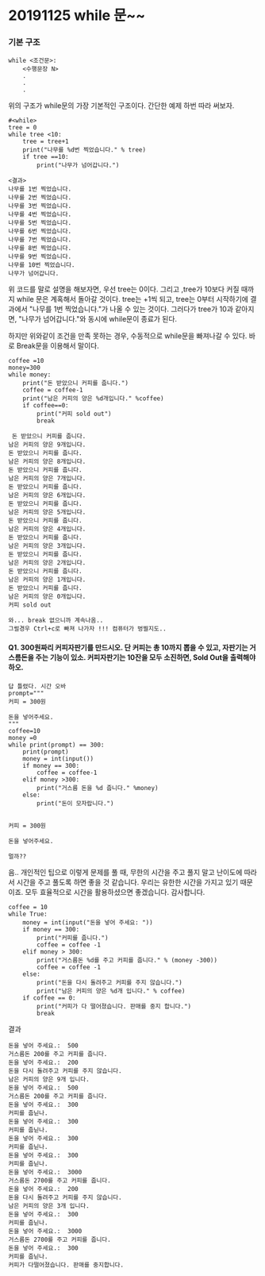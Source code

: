 # 20191125 while 문~~



### 기본 구조



```
while <조건문>:
	<수행문장 N>
	.
	.
	.
```



위의 구조가 while문의 가장 기본적인 구조이다.  간단한 예제 하번 따라 써보자.



```
#<while>
tree = 0
while tree <10:
    tree = tree+1
    print("나무를 %d번 찍었습니다." % tree)
    if tree ==10:
        print("나무가 넘어갑니다.")
        
<결과>
나무를 1번 찍었습니다.
나무를 2번 찍었습니다.
나무를 3번 찍었습니다.
나무를 4번 찍었습니다.
나무를 5번 찍었습니다.
나무를 6번 찍었습니다.
나무를 7번 찍었습니다.
나무를 8번 찍었습니다.
나무를 9번 찍었습니다.
나무를 10번 찍었습니다.
나무가 넘어갑니다.

```



위 코드를 말로 설명을 해보자면, 우선  tree는 0이다. 그리고 ,tree가 10보다 커질 때까지 while 문은 계혹해서 돌아갈 것이다. tree는 +1씩 되고, tree는 0부터 시작하기에 결과에서 "나무를 1번 찍었습니다."가 나올 수 있는 것이다. 그러다가 tree가 10과 같아지면,  "나무가 넘어갑니다."와 동시에 while문이 종료가 된다.



하지만 위와같이 조건을 만족 못하는 경우, 수동적으로 while문을 빠져나갈 수 있다. 바로 Break문을 이용해서 말이다.



```
coffee =10
money=300
while money:
    print("돈 받았으니 커피를 줍니다.")
    coffee = coffee-1
    print("남은 커피의 양은 %d개입니다." %coffee)
    if coffee==0:
        print("커피 sold out")
        break
        
 돈 받았으니 커피를 줍니다.
남은 커피의 양은 9개입니다.
돈 받았으니 커피를 줍니다.
남은 커피의 양은 8개입니다.
돈 받았으니 커피를 줍니다.
남은 커피의 양은 7개입니다.
돈 받았으니 커피를 줍니다.
남은 커피의 양은 6개입니다.
돈 받았으니 커피를 줍니다.
남은 커피의 양은 5개입니다.
돈 받았으니 커피를 줍니다.
남은 커피의 양은 4개입니다.
돈 받았으니 커피를 줍니다.
남은 커피의 양은 3개입니다.
돈 받았으니 커피를 줍니다.
남은 커피의 양은 2개입니다.
돈 받았으니 커피를 줍니다.
남은 커피의 양은 1개입니다.
돈 받았으니 커피를 줍니다.
남은 커피의 양은 0개입니다.
커피 sold out

와... break 없으니까 계속나옴..
그럴경우 Ctrl+c로 빠져 나가자 !!! 컴퓨터가 벙찔지도..
```



#### Q1. 300원짜리 커피자판기를 만드시오. 단 커피는 총 10까지 뽑을 수 있고, 자판기는 거스름돈을 주는 기능이 있소. 커피자판기는 10잔을 모두 소진하면, Sold Out을 출력해야하오.



```
답 틀렸다. 시간 오바 
prompt="""
커피 = 300원

돈을 넣어주세요.
"""
coffee=10
money =0
while print(prompt) == 300:
    print(prompt)
    money = int(input())
    if money == 300:
        coffee = coffee-1
    elif money >300:
        print("거스름 돈을 %d 줍니다." %money)
    else:
        print("돈이 모자랍니다.")
    
    
커피 = 300원    

돈을 넣어주세요.

멀까??

```



음.. 개인적인 팁으로 이렇게 문제를 풀 때, 무한의 시간을 주고 풀지 말고 난이도에 따라서 시간을 주고 풀도록 하면 좋을 것 같습니다. 우리는 유한한 시간을 가지고 있기 때문이죠. 모두 효율적으로 시간을 활용하셨으면 좋겠습니다. 감사합니다.



```
coffee = 10
while True:
    money = int(input("돈을 넣어 주세요: "))
    if money == 300:
        print("커피를 줍니다.")
        coffee = coffee -1
    elif money > 300:
        print("거스름돈 %d를 주고 커피를 줍니다." % (money -300))
        coffee = coffee -1
    else:
        print("돈을 다시 돌려주고 커피를 주지 않습니다.")
        print("남은 커피의 양은 %d개 입니다." % coffee)
    if coffee == 0:
        print("커피가 다 떨어졌습니다. 판매를 중지 합니다.")
        break
```



결과

```
돈을 넣어 주세요.:  500
거스름돈 200를 주고 커피를 줍니다.
돈을 넣어 주세요.:  200
돈을 다시 돌려주고 커피를 주지 않습니다.
남은 커피의 양은 9개 입니다.
돈을 넣어 주세요.:  500
거스름돈 200를 주고 커피를 줍니다.
돈을 넣어 주세요.:  300
커피를 줍닏나.
돈을 넣어 주세요.:  300
커피를 줍닏나.
돈을 넣어 주세요.:  300
커피를 줍닏나.
돈을 넣어 주세요.:  300
커피를 줍닏나.
돈을 넣어 주세요.:  3000
거스름돈 2700를 주고 커피를 줍니다.
돈을 넣어 주세요.:  200
돈을 다시 돌려주고 커피를 주지 않습니다.
남은 커피의 양은 3개 입니다.
돈을 넣어 주세요.:  300
커피를 줍닏나.
돈을 넣어 주세요.:  3000
거스름돈 2700를 주고 커피를 줍니다.
돈을 넣어 주세요.:  300
커피를 줍닏나.
커피가 다떨어졌습니다. 판매를 중지합니다.
```





 